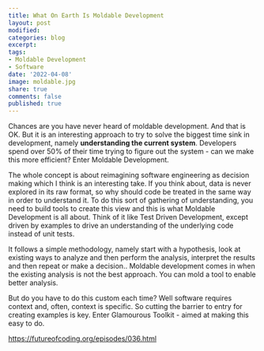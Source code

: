 ```yaml
---
title: What On Earth Is Moldable Development
layout: post
modified: 
categories: blog
excerpt: 
tags:
- Moldable Development
- Software
date: '2022-04-08'
image: moldable.jpg
share: true
comments: false
published: true
---
```


Chances are you have never heard of moldable development. And that is OK. But it is an interesting approach to try to solve the biggest time sink in development, namely **understanding the current system**. Developers spend over 50% of their time trying to figure out the system - can we make this more efficient? Enter Moldable Development. 

<!--more-->

The whole concept is about reimagining software engineering as decision making which I think is an interesting take. If you think about, data is never explored in its raw format, so why should code be treated in the same way in order to understand it. To do this sort of gathering of understanding, you need to build tools to create this view and this is what Moldable Development is all about. Think of it like Test Driven Development, except driven by examples to drive an understanding of the underlying code instead of unit tests.

It follows a simple methodology, namely start with a hypothesis, look at existing ways to analyze and then perform the analysis, interpret the results and then repeat or make a decision.. Moldable development comes in when the existing analysis is not the best approach. You can mold a tool to enable better analysis. 

But do you have to do this custom each time? Well software requires context and, often, context is specific. So cutting the barrier to entry for creating examples is key. Enter Glamourous Toolkit - aimed at making this easy to do.


https://futureofcoding.org/episodes/036.html